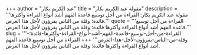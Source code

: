 +++
author = "عبد الكريم بكار"
title = "مقولة عبد الكريم بكار"
description = '''مقولة عبد الكريم بكار: القراءة من أجل توسيع قاعدة الفهم أشد أنواع القراءة وأكثرها فائدة؛ وقلة من الناس يقرؤون لأجل هذا الغرض.'''
quote = '''القراءة من أجل توسيع قاعدة الفهم أشد أنواع القراءة وأكثرها فائدة؛ وقلة من الناس يقرؤون لأجل هذا الغرض.'''
slug = '''القراءة-من-أجل-توسيع-قاعدة-الفهم-أشد-أنواع-القراءة-وأكثرها-فائدة؛-وقلة-من-الناس-يقرؤون-لأجل-هذا-الغرض'''
+++
القراءة من أجل توسيع قاعدة الفهم أشد أنواع القراءة وأكثرها فائدة؛ وقلة من الناس يقرؤون لأجل هذا الغرض.

